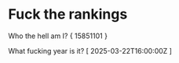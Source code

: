 # Fuck the rankings

Who the hell am I?
{ 15851101 }

What fucking year is it?
[ 2025-03-22T16:00:00Z ]
